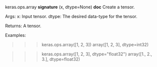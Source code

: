 keras.ops.array
__signature__
(x, dtype=None)
__doc__
Create a tensor.

Args:
    x: Input tensor.
    dtype: The desired data-type for the tensor.

Returns:
    A tensor.

Examples:
>>> keras.ops.array([1, 2, 3])
array([1, 2, 3], dtype=int32)

>>> keras.ops.array([1, 2, 3], dtype="float32")
array([1., 2., 3.], dtype=float32)
